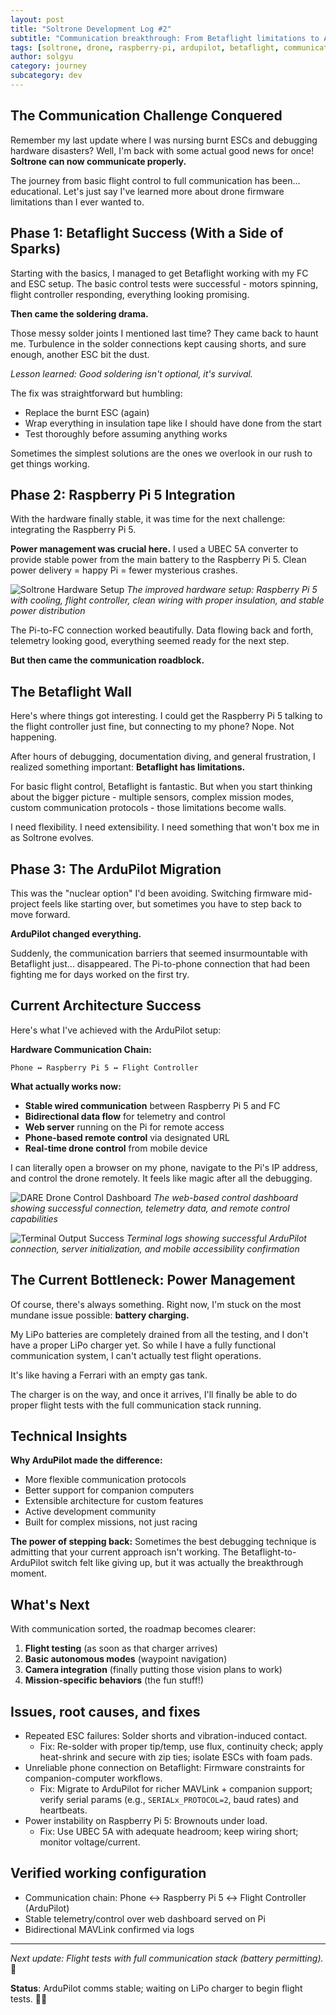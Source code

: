 ```yaml
---
layout: post
title: "Soltrone Development Log #2"
subtitle: "Communication breakthrough: From Betaflight limitations to ArduPilot success"
tags: [soltrone, drone, raspberry-pi, ardupilot, betaflight, communication]
author: solgyu
category: journey
subcategory: dev
---
```


## The Communication Challenge Conquered

Remember my last update where I was nursing burnt ESCs and debugging hardware disasters? Well, I'm back with some actual good news for once! **Soltrone can now communicate properly.**

The journey from basic flight control to full communication has been... educational. Let's just say I've learned more about drone firmware limitations than I ever wanted to.

## Phase 1: Betaflight Success (With a Side of Sparks)

Starting with the basics, I managed to get Betaflight working with my FC and ESC setup. The basic control tests were successful - motors spinning, flight controller responding, everything looking promising.

**Then came the soldering drama.** 

Those messy solder joints I mentioned last time? They came back to haunt me. Turbulence in the solder connections kept causing shorts, and sure enough, another ESC bit the dust. 

*Lesson learned: Good soldering isn't optional, it's survival.*

The fix was straightforward but humbling:
- Replace the burnt ESC (again)
- Wrap everything in insulation tape like I should have done from the start
- Test thoroughly before assuming anything works

Sometimes the simplest solutions are the ones we overlook in our rush to get things working.

## Phase 2: Raspberry Pi 5 Integration

With the hardware finally stable, it was time for the next challenge: integrating the Raspberry Pi 5.

**Power management was crucial here.** I used a UBEC 5A converter to provide stable power from the main battery to the Raspberry Pi 5. Clean power delivery = happy Pi = fewer mysterious crashes.

![Soltrone Hardware Setup](/assets/img/soltrone_log2/hardware_setup.jpeg)
*The improved hardware setup: Raspberry Pi 5 with cooling, flight controller, clean wiring with proper insulation, and stable power distribution*

The Pi-to-FC connection worked beautifully. Data flowing back and forth, telemetry looking good, everything seemed ready for the next step.

**But then came the communication roadblock.**

## The Betaflight Wall

Here's where things got interesting. I could get the Raspberry Pi 5 talking to the flight controller just fine, but connecting to my phone? Nope. Not happening.

After hours of debugging, documentation diving, and general frustration, I realized something important: **Betaflight has limitations.**

For basic flight control, Betaflight is fantastic. But when you start thinking about the bigger picture - multiple sensors, complex mission modes, custom communication protocols - those limitations become walls.

I need flexibility. I need extensibility. I need something that won't box me in as Soltrone evolves.

## Phase 3: The ArduPilot Migration

This was the "nuclear option" I'd been avoiding. Switching firmware mid-project feels like starting over, but sometimes you have to step back to move forward.

**ArduPilot changed everything.**

Suddenly, the communication barriers that seemed insurmountable with Betaflight just... disappeared. The Pi-to-phone connection that had been fighting me for days worked on the first try.

## Current Architecture Success

Here's what I've achieved with the ArduPilot setup:

**Hardware Communication Chain:**
```
Phone ↔ Raspberry Pi 5 ↔ Flight Controller
```

**What actually works now:**
- **Stable wired communication** between Raspberry Pi 5 and FC
- **Bidirectional data flow** for telemetry and control
- **Web server** running on the Pi for remote access
- **Phone-based remote control** via designated URL
- **Real-time drone control** from mobile device

I can literally open a browser on my phone, navigate to the Pi's IP address, and control the drone remotely. It feels like magic after all the debugging.

![DARE Drone Control Dashboard](/assets/img/soltrone_log2/dashboard_interface.jpeg)
*The web-based control dashboard showing successful connection, telemetry data, and remote control capabilities*

![Terminal Output Success](/assets/img/soltrone_log2/terminal_output.jpeg)
*Terminal logs showing successful ArduPilot connection, server initialization, and mobile accessibility confirmation*

## The Current Bottleneck: Power Management

Of course, there's always something. Right now, I'm stuck on the most mundane issue possible: **battery charging.**

My LiPo batteries are completely drained from all the testing, and I don't have a proper LiPo charger yet. So while I have a fully functional communication system, I can't actually test flight operations.

It's like having a Ferrari with an empty gas tank.

The charger is on the way, and once it arrives, I'll finally be able to do proper flight tests with the full communication stack running.

## Technical Insights

**Why ArduPilot made the difference:**
- More flexible communication protocols
- Better support for companion computers
- Extensible architecture for custom features
- Active development community
- Built for complex missions, not just racing

**The power of stepping back:**
Sometimes the best debugging technique is admitting that your current approach isn't working. The Betaflight-to-ArduPilot switch felt like giving up, but it was actually the breakthrough moment.

## What's Next

With communication sorted, the roadmap becomes clearer:

1. **Flight testing** (as soon as that charger arrives)
2. **Basic autonomous modes** (waypoint navigation)
3. **Camera integration** (finally putting those vision plans to work)
4. **Mission-specific behaviors** (the fun stuff!)

## Issues, root causes, and fixes

- Repeated ESC failures: Solder shorts and vibration-induced contact.
  - Fix: Re-solder with proper tip/temp, use flux, continuity check; apply heat-shrink and secure with zip ties; isolate ESCs with foam pads.
- Unreliable phone connection on Betaflight: Firmware constraints for companion-computer workflows.
  - Fix: Migrate to ArduPilot for richer MAVLink + companion support; verify serial params (e.g., `SERIALx_PROTOCOL=2`, baud rates) and heartbeats.
- Power instability on Raspberry Pi 5: Brownouts under load.
  - Fix: Use UBEC 5A with adequate headroom; keep wiring short; monitor voltage/current.

## Verified working configuration

- Communication chain: Phone ↔ Raspberry Pi 5 ↔ Flight Controller (ArduPilot)
- Stable telemetry/control over web dashboard served on Pi
- Bidirectional MAVLink confirmed via logs

---

*Next update: Flight tests with full communication stack (battery permitting).* 🔋

**Status**: ArduPilot comms stable; waiting on LiPo charger to begin flight tests. 🚁📡